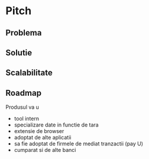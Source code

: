 # Pitch

## Problema



## Solutie

## Scalabilitate

## Roadmap

Produsul va u


- tool intern
- specializare date in functie de tara
- extensie de browser
- adoptat de alte aplicatii
- sa fie adoptat de firmele de mediat tranzactii (pay U)
- cumparat si de alte banci